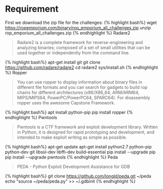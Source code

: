 Requirement 
===========
First we download the zip file for the challenges:
{% highlight bash%}
wget https://ropemporium.com/binary/rop_emporium_all_challenges.zip
unzip rop_emporium_all_challenges.zip
{% endhighlight %}
Radare2
>Radare2 is a complete framework for reverse-engineering and analyzing binaries; composed of a set of small utilities that can be used together or independently from the command line.

{% highlight bash%}
apt-get install git
git clone https://github.com/radare/radare2
cd radare2
sys/install.sh
{% endhighlight %}
Ropper
>You can use ropper to display information about binary files in different file formats and you can search for gadgets to build rop chains for different architectures (x86/X86_64, ARM/ARM64, MIPS/MIPS64, PowerPC/PowerPC64, SPARC64). For disassembly ropper uses the awesome Capstone Framework.

{% highlight bash%}
apt install python-pip
pip install ropper
{% endhighlight %}
Pwntools
>Pwntools is a CTF framework and exploit development library. Written in Python, it is designed for rapid prototyping and development, and intended to make exploit writing as simple as possible.

{% highlight bash%}
apt-get update
apt-get install python2.7 python-pip python-dev git libssl-dev libffi-dev build-essential
pip install --upgrade pip
pip install --upgrade pwntools
{% endhighlight %}
Peda
>PEDA - Python Exploit Development Assistance for GDB

{% highlight bash%}
git clone https://github.com/longld/peda.git ~/peda
echo "source ~/peda/peda.py" >> ~/.gdbinit
{% endhighlight %}
